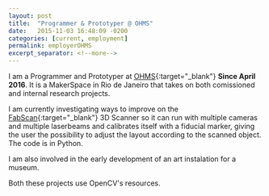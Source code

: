 ```yaml
---
layout: post
title:  "Programmer & Prototyper @ OHMS"
date:   2015-11-03 16:48:09 -0200
categories: [current, employment]
permalink: employerOHMS
excerpt_separator: <!--more-->
---
```


I am a Programmer and Prototyper at [OHMS](https://www.facebook.com/ourhomemakerspace/){:target="_blank"} <b>Since April 2016</b>. It is a MakerSpace in Rio de Janeiro that takes on both comissioned and internal research projects.

I am currently investigating ways to improve on the [FabScan](https://hci.rwth-aachen.de/fabscan){:target="_blank"} 3D Scanner so it can run with multiple cameras and multiple laserbeams and calibrates itself with a fiducial marker, giving the user the possibility to adjust the layout according to the scanned object. The code is in <span class="skill">Python</span>.

I am also involved in the early development of an art instalation for a museum.

Both these projects use <span class="skill">OpenCV</span>'s resources.
<!--more-->
